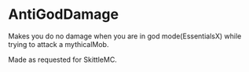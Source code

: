 # AntiGodDamage
 Makes you do no damage when you are in god mode(EssentialsX) while trying to attack a mythicalMob.
 
 Made as requested for SkittleMC.
